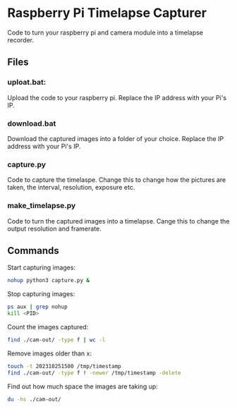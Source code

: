 # Raspberry Pi Timelapse Capturer
Code to turn your raspberry pi and camera module into a timelapse recorder.

## Files
### uploat.bat:
Upload the code to your raspberry pi. Replace the IP address with your Pi's IP.

### download.bat
Download the captured images into a folder of your choice. Replace the IP address with your Pi's IP.

### capture.py
Code to capture the timelaspe. Change this to change how the pictures are taken, the interval, resolution, exposure etc.

### make_timelapse.py
Code to turn the captured images into a timelapse. Cange this to change the output resolution and framerate.


## Commands
Start capturing images:
```bash
nohup python3 capture.py &
```

Stop capturing images:
```bash
ps aux | grep nohup
kill <PID>
```

Count the images captured:
```bash
find ./cam-out/ -type f | wc -l
```

Remove images older than x:
```bash
touch -t 202310251500 /tmp/timestamp
find ./cam-out/ -type f ! -newer /tmp/timestamp -delete
```

Find out how much space the images are taking up:
```bash
du -hs ./cam-out/
```